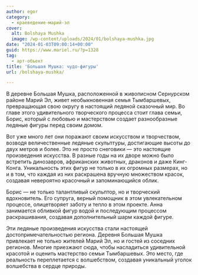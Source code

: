 ```yaml
---
author: egor
category:
  - краеведение-марий-эл
cover:
  alt: Bolshaya Mushka
  image: /wp-content/uploads/2024/01/bolshaya-mushka.jpg
date: "2024-01-03T09:00:14+00:00"
guid: https://www.mariel.ru/?p=1328
tag:
  - арт-объект
title: 'Большая Мушка: чудо-фигуры'
url: /bolshaya-mushka/

---
```

В деревне Большая Мушка, расположенной в живописном Сернурском районе Марий Эл, живет необыкновенная семья Тымбаршевых, превращающая свою округу в настоящий ледяной сказочный мир. Во главе этого удивительного творческого процесса стоит глава семьи, Борис, который с любовью и мастерством создает разнообразные ледяные фигуры перед своим домом.

Вот уже много лет они поражают своим искусством и творчеством, возводя величественные ледяные скульптуры, достигающие высоты до двух метров и более. Это не просто снеговики — это настоящие произведения искусства. В разные годы на их дворе можно было встретить динозавров, африканских животных, драконов и даже Кинг-Конга. Уникальность этих фигур не только в их огромных размерах, но и в том, что каждая из них раскрашена вручную множеством красок, создавая невероятно красочный и запоминающийся облик.

Борис — не только талантливый скульптор, но и творческий вдохновитель. Его супруга, верный помощник в этом увлекательном процессе, олицетворяет заботу и тепло в этом проекте. Анна занимается обливкой фигур водой и последующим процессом раскрашивания, создавая дополнительный шарм каждой фигуре.

Эти ледяные произведения искусства стали настоящей достопримечательностью региона. Деревня Большая Мушка привлекает не только жителей Марий Эл, но и гостей из соседних регионов. Многие приезжают сюда, чтобы насладиться удивительной красотой и оценить мастерство семьи Тымбаршевых. Это место, где реальность переплетается с волшебством, создавая уникальный уголок волшебства в сердце природы.
